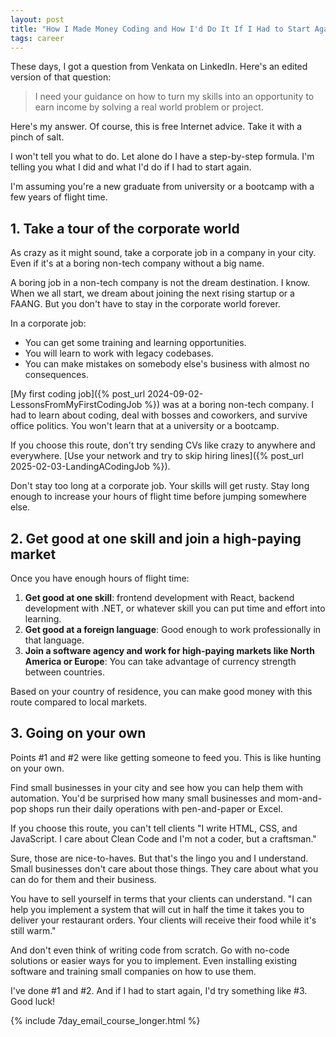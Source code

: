 ```yaml
---
layout: post
title: "How I Made Money Coding and How I'd Do It If I Had to Start Again"
tags: career
---
```


These days, I got a question from Venkata on LinkedIn. Here's an edited version of that question:

> I need your guidance on how to turn my skills into an opportunity to earn income by solving a real world problem or project.

Here's my answer. Of course, this is free Internet advice. Take it with a pinch of salt.

I won't tell you what to do. Let alone do I have a step-by-step formula. I'm telling you what I did and what I'd do if I had to start again.

I'm assuming you're a new graduate from university or a bootcamp with a few years of flight time.

## 1. Take a tour of the corporate world

As crazy as it might sound, take a corporate job in a company in your city. Even if it's at a boring non-tech company without a big name.

A boring job in a non-tech company is not the dream destination. I know. When we all start, we dream about joining the next rising startup or a FAANG. But you don't have to stay in the corporate world forever.

In a corporate job:
* You can get some training and learning opportunities.
* You will learn to work with legacy codebases.
* You can make mistakes on somebody else's business with almost no consequences.

[My first coding job]({% post_url 2024-09-02-LessonsFromMyFirstCodingJob %}) was at a boring non-tech company. I had to learn about coding, deal with bosses and coworkers, and survive office politics. You won't learn that at a university or a bootcamp.

If you choose this route, don't try sending CVs like crazy to anywhere and everywhere. [Use your network and try to skip hiring lines]({% post_url 2025-02-03-LandingACodingJob %}).

Don't stay too long at a corporate job. Your skills will get rusty. Stay long enough to increase your hours of flight time before jumping somewhere else.

## 2. Get good at one skill and join a high-paying market

Once you have enough hours of flight time:
1. **Get good at one skill**: frontend development with React, backend development with .NET, or whatever skill you can put time and effort into learning.
2. **Get good at a foreign language**: Good enough to work professionally in that language.
3. **Join a software agency and work for high-paying markets like North America or Europe**: You can take advantage of currency strength between countries.

Based on your country of residence, you can make good money with this route compared to local markets.

## 3. Going on your own

Points #1 and #2 were like getting someone to feed you. This is like hunting on your own.

Find small businesses in your city and see how you can help them with automation. You'd be surprised how many small businesses and mom-and-pop shops run their daily operations with pen-and-paper or Excel.

If you choose this route, you can't tell clients "I write HTML, CSS, and JavaScript. I care about Clean Code and I'm not a coder, but a craftsman."

Sure, those are nice-to-haves. But that's the lingo you and I understand. Small businesses don't care about those things. They care about what you can do for them and their business.

You have to sell yourself in terms that your clients can understand. "I can help you implement a system that will cut in half the time it takes you to deliver your restaurant orders. Your clients will receive their food while it's still warm."

And don't even think of writing code from scratch. Go with no-code solutions or easier ways for you to implement. Even installing existing software and training small companies on how to use them.

I've done #1 and #2. And if I had to start again, I'd try something like #3. Good luck!

{% include 7day_email_course_longer.html %}